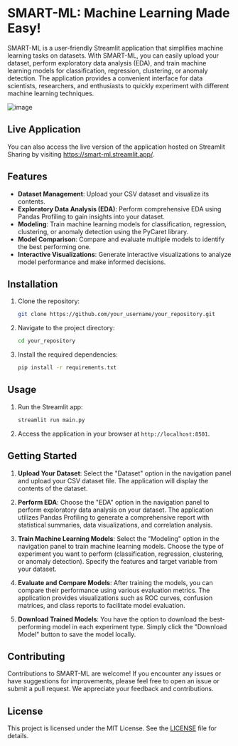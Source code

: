 # SMART-ML: Machine Learning Made Easy!

SMART-ML is a user-friendly Streamlit application that simplifies machine learning tasks on datasets. With SMART-ML, you can easily upload your dataset, perform exploratory data analysis (EDA), and train machine learning models for classification, regression, clustering, or anomaly detection. The application provides a convenient interface for data scientists, researchers, and enthusiasts to quickly experiment with different machine learning techniques.

![image](https://github.com/ozzmanmuhammad/SMART-ML/assets/93766242/04228fc9-a058-42a9-af09-7e8cc083b80a)

## Live Application
You can also access the live version of the application hosted on Streamlit Sharing by visiting https://smart-ml.streamlit.app/.

## Features

- **Dataset Management**: Upload your CSV dataset and visualize its contents.
- **Exploratory Data Analysis (EDA)**: Perform comprehensive EDA using Pandas Profiling to gain insights into your dataset.
- **Modeling**: Train machine learning models for classification, regression, clustering, or anomaly detection using the PyCaret library.
- **Model Comparison**: Compare and evaluate multiple models to identify the best performing one.
- **Interactive Visualizations**: Generate interactive visualizations to analyze model performance and make informed decisions.

## Installation

1. Clone the repository:

   ```bash
   git clone https://github.com/your_username/your_repository.git
   ```

2. Navigate to the project directory:

   ```bash
   cd your_repository
   ```

3. Install the required dependencies:

   ```bash
   pip install -r requirements.txt
   ```

## Usage

1. Run the Streamlit app:

   ```bash
   streamlit run main.py
   ```

2. Access the application in your browser at `http://localhost:8501`.

## Getting Started

1. **Upload Your Dataset**: Select the "Dataset" option in the navigation panel and upload your CSV dataset file. The application will display the contents of the dataset.

2. **Perform EDA**: Choose the "EDA" option in the navigation panel to perform exploratory data analysis on your dataset. The application utilizes Pandas Profiling to generate a comprehensive report with statistical summaries, data visualizations, and correlation analysis.

3. **Train Machine Learning Models**: Select the "Modeling" option in the navigation panel to train machine learning models. Choose the type of experiment you want to perform (classification, regression, clustering, or anomaly detection). Specify the features and target variable from your dataset.

4. **Evaluate and Compare Models**: After training the models, you can compare their performance using various evaluation metrics. The application provides visualizations such as ROC curves, confusion matrices, and class reports to facilitate model evaluation.

5. **Download Trained Models**: You have the option to download the best-performing model in each experiment type. Simply click the "Download Model" button to save the model locally.

## Contributing

Contributions to SMART-ML are welcome! If you encounter any issues or have suggestions for improvements, please feel free to open an issue or submit a pull request. We appreciate your feedback and contributions.

## License

This project is licensed under the MIT License. See the [LICENSE](LICENSE) file for details.
